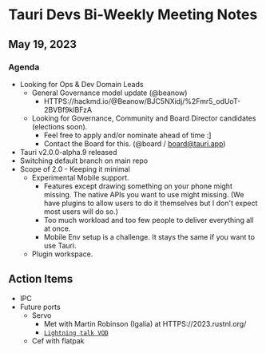 # Tauri Devs Bi-Weekly Meeting Notes

## May 19, 2023

### Agenda

-   Looking for Ops & Dev Domain Leads
    -   General Governance model update (@beanow)
        -   HTTPS://hackmd.io/@Beanow/BJC5NXidj/%2Fmr5_odUoT-2BVBf9klBFzA
    -   Looking for Governance, Community and Board Director candidates
        (elections soon).
        -   Feel free to apply and/or nominate ahead of time :]
        -   Contact the Board for this. (@board / board@tauri.app)
-   Tauri v2.0.0-alpha.9 released
-   Switching default branch on main repo
-   Scope of 2.0 - Keeping it minimal
    -   Experimental Mobile support.
        -   Features except drawing something on your phone might missing. The
            native APIs you want to use might missing. (We have plugins to allow
            users to do it themselves but I don't expect most users will do so.)
        -   Too much workload and too few people to deliver everything all at
            once.
        -   Mobile Env setup is a challenge. It stays the same if you want to
            use Tauri.
    -   Plugin workspace.

## Action Items

-   IPC
-   Future ports
    -   Servo
        -   Met with Martin Robinson (Igalia) at HTTPS://2023.rustnl.org/
        -   [`Lightning talk VOD`](HTTPS://www.youtube.com/live/9Q4yNlbfiYk?feature=share&t=18176)
    -   Cef with flatpak
